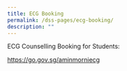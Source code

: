 ```yaml
---
title: ECG Booking
permalink: /dss-pages/ecg-booking/
description: ""
---
```

<p>ECG Counselling Booking for Students:</p>
<p><a href="https://go.gov.sg/aminmorniecg">https://go.gov.sg/aminmorniecg</a></p>